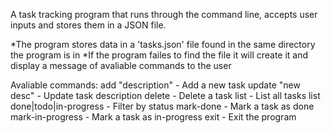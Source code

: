 A task tracking program that runs through the command line, accepts user inputs and stores them in a JSON file.

*The program stores data in a 'tasks.json' file found in the same directory the program is in
*If the program failes to find the file it will create it and display a message of avaliable commands to the user

Avaliable commands:
  add "description"            - Add a new task
  update <id> "new desc"       - Update task description
  delete <id>                  - Delete a task
  list                         - List all tasks
  list done|todo|in-progress   - Filter by status
  mark-done <id>               - Mark a task as done
  mark-in-progress <id>        - Mark a task as in-progress
  exit                         - Exit the program
